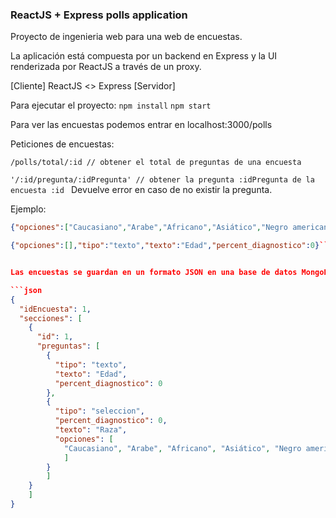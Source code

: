 
### ReactJS + Express polls application

Proyecto de ingenieria web para una web de encuestas.

La aplicación está compuesta por un backend en Express y la UI renderizada por ReactJS a través de un proxy. 

[Cliente] ReactJS <> Express [Servidor]

Para ejecutar el proyecto:
`npm install`
`npm start`

Para ver las encuestas podemos entrar en localhost:3000/polls

Peticiones de encuestas:

`/polls/total/:id // obtener el total de preguntas de una encuesta`

`'/:id/pregunta/:idPregunta' // obtener la pregunta :idPregunta de la encuesta :id ` Devuelve error en caso de no existir la pregunta. 

Ejemplo:

```json
{"opciones":["Caucasiano","Arabe","Africano","Asiático","Negro americano"],"tipo":"seleccion","percent_diagnostico":0,"texto":"Raza"}
```

```json
{"opciones":[],"tipo":"texto","texto":"Edad","percent_diagnostico":0}```` 


Las encuestas se guardan en un formato JSON en una base de datos MongoDB. 

```json
{
  "idEncuesta": 1,
  "secciones": [
    {
      "id": 1,
      "preguntas": [
        {
          "tipo": "texto",
          "texto": "Edad",
          "percent_diagnostico": 0
        },
        {
          "tipo": "seleccion",
          "percent_diagnostico": 0, 
          "texto": "Raza",
          "opciones": [
            "Caucasiano", "Arabe", "Africano", "Asiático", "Negro americano"
            ]
        }
        ]
    }
    ]
}
```